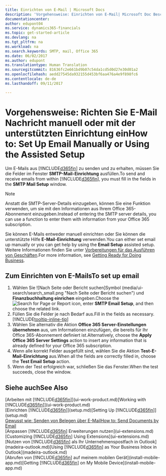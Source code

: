 ```yaml
---
title: Einrichten von E-Mail | Microsoft Docs
description: 'Vorgehensweise: Einrichten von E-Mail| Microsoft Doc Beschreibung: Beschreibt, wie der SMTP-Server des Unternehmens verwendet wird, um in Financials E-Mai. l zu senden und zu empfangen und wie die E-Mail-Servereinstellungen verwendet werden, die im Office 365-Abonnement erstellt wurden.'
documentationcenter: 
author: edupont04
ms.service: dynamics365-financials
ms.topic: get-started-article
ms.devlang: na
ms.tgt_pltfrm: na
ms.workload: na
ms.search.keywords: SMTP, mail, Office 365
ms.date: 06/02/2017
ms.author: edupont
ms.translationtype: Human Translation
ms.sourcegitcommit: 81636fc2e661bd9b07c54da1cd5d0d27e30d01a2
ms.openlocfilehash: aedd27545da932155d453bf6aa476a4e9f898fc6
ms.contentlocale: de-de
ms.lasthandoff: 09/11/2017

---
```

# <a name="how-to-set-up-email-manually-or-using-the-assisted-setup"></a><span data-ttu-id="52f86-103">Vorgehensweise: Richten Sie E-Mail Nachricht manuell oder mit der unterstützten Einrichtung ein</span><span class="sxs-lookup"><span data-stu-id="52f86-103">How to: Set Up Email Manually or Using the Assisted Setup</span></span>
<span data-ttu-id="52f86-104">Um E-Mails aus [!INCLUDE[d365fin](includes/d365fin_md.md)] zu senden und zu erhalten, müssen Sie die Felder im Fenster **SMTP-Mail-Einrichtung** ausfüllen.</span><span class="sxs-lookup"><span data-stu-id="52f86-104">To send and receive emails from within [!INCLUDE[d365fin](includes/d365fin_md.md)], you must fill in the fields in the **SMTP Mail Setup** window.</span></span>

> [!NOTE]  
>   <span data-ttu-id="52f86-105">Anstatt die SMTP-Server-Details einzugeben, können Sie eine Funktion verwenden, um sie mit den Informationen aus Ihrem Office 365-Abonnement einzugeben.</span><span class="sxs-lookup"><span data-stu-id="52f86-105">Instead of entering the SMTP server details, you can use a function to enter them with information from your Office 365 subscription.</span></span>

<span data-ttu-id="52f86-106">Sie können E-Mails entweder manuell einrichten oder Sie können die unterstützte Hilfe **E-Mail-Einrichtung** verwenden.</span><span class="sxs-lookup"><span data-stu-id="52f86-106">You can either set email up manually or you can get help by using the **Email Setup** assisted setup.</span></span> <span data-ttu-id="52f86-107">Weitere Informationen finden Sie unter [Vorbereitungen für das Ausführen von Geschäften](ui-get-ready-business.md).</span><span class="sxs-lookup"><span data-stu-id="52f86-107">For more information, see [Getting Ready for Doing Business](ui-get-ready-business.md).</span></span>  

## <a name="to-set-up-email"></a><span data-ttu-id="52f86-108">Zum Einrichten von E-Mails</span><span class="sxs-lookup"><span data-stu-id="52f86-108">To set up email</span></span>
1. <span data-ttu-id="52f86-109">Wählen Sie ![Nach Seite oder Bericht suchen]Symbol (media/ui-search/search_small.png "Nach Seite oder Bericht suchen") und **Finanzbuchhaltung einrichen** eingeben.</span><span class="sxs-lookup"><span data-stu-id="52f86-109">Choose the ![Search for Page or Report](media/ui-search/search_small.png "Search for Page or Report icon") icon, enter **SMTP Email Setup**, and then choose the related link.</span></span>
2. <span data-ttu-id="52f86-110">Füllen Sie die Felder je nach Bedarf aus.</span><span class="sxs-lookup"><span data-stu-id="52f86-110">Fill in the fields as necessary.</span></span> [!INCLUDE[tooltip-inline-tip](includes/tooltip-inline-tip_md.md)]
3. <span data-ttu-id="52f86-111">Wählen Sie alternativ die Aktion **Office 365 Server-Einstellungen übernehmen** aus, um Informationen einzufügen, die bereits für Ihr Office 365-Abonnement definiert ist.</span><span class="sxs-lookup"><span data-stu-id="52f86-111">Alternatively, choose the **Apply Office 365 Server Settings** action to insert any information that is already defined for your Office 365 subscription.</span></span>
4. <span data-ttu-id="52f86-112">Wenn alle korrekt Felder ausgefüllt sind, wählen Sie die Aktion **Test-E-Mail-Einrichtung** aus.</span><span class="sxs-lookup"><span data-stu-id="52f86-112">When all the fields are correctly filled in, choose the **Test Email Setup** action.</span></span>
5. <span data-ttu-id="52f86-113">Wenn der Test erfolgreich war, schließen Sie das Fenster.</span><span class="sxs-lookup"><span data-stu-id="52f86-113">When the test succeeds, close the window.</span></span>

## <a name="see-also"></a><span data-ttu-id="52f86-114">Siehe auch</span><span class="sxs-lookup"><span data-stu-id="52f86-114">See Also</span></span>  
<span data-ttu-id="52f86-115">[Arbeiten mit [!INCLUDE[d365fin](includes/d365fin_md.md)]](ui-work-product.md)</span><span class="sxs-lookup"><span data-stu-id="52f86-115">[Working with [!INCLUDE[d365fin](includes/d365fin_md.md)]](ui-work-product.md)</span></span>  
<span data-ttu-id="52f86-116">[Einrichten [!INCLUDE[d365fin](includes/d365fin_md.md)]](setup.md)</span><span class="sxs-lookup"><span data-stu-id="52f86-116">[Setting Up [!INCLUDE[d365fin](includes/d365fin_md.md)]](setup.md)</span></span>  
[<span data-ttu-id="52f86-117">Gewusst wie: Senden von Belegen über E-Mail</span><span class="sxs-lookup"><span data-stu-id="52f86-117">How to: Send Documents by Email</span></span>](ui-how-send-documents-email.md)  
<span data-ttu-id="52f86-118">[Anpassen [!INCLUDE[d365fin](includes/d365fin_md.md)] Erweiterungen nutzen](ui-extensions.md)</span><span class="sxs-lookup"><span data-stu-id="52f86-118">[Customizing [!INCLUDE[d365fin](includes/d365fin_md.md)] Using Extensions](ui-extensions.md)</span></span>  
<span data-ttu-id="52f86-119">[Nutzen von [!INCLUDE[d365fin](includes/d365fin_md.md)] als Ihr Unternehmenspostfach in Outlook](madeira-outlook.md)</span><span class="sxs-lookup"><span data-stu-id="52f86-119">[Using [!INCLUDE[d365fin](includes/d365fin_md.md)] as Your Business Inbox in Outlook](madeira-outlook.md)</span></span>  
<span data-ttu-id="52f86-120">[Abrufen von [!INCLUDE[d365fin](includes/d365fin_md.md)] auf meinem mobilen Gerät](install-mobile-app.md)</span><span class="sxs-lookup"><span data-stu-id="52f86-120">[Getting [!INCLUDE[d365fin](includes/d365fin_md.md)] on My Mobile Device](install-mobile-app.md)</span></span>

